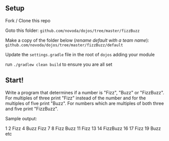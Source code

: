 Setup
----------

Fork / Clone this repo

Goto this folder:
`github.com/novoda/dojos/tree/master/fizzBuzz`

Make a copy of the folder below (*rename default with a team name*):
`github.com/novoda/dojos/tree/master/fizzBuzz/default`

Update the `settings.gradle` file in the root of `dojos` adding your module

run `./gradlew clean build` to ensure you are all set

**Start!**
------------
Write a program that determines if a number is "Fizz", "Buzz" or "FizzBuzz".
For multiples of three print "Fizz" instead of the
number and for the multiples of five print "Buzz". For
numbers which are multiples of both three and five
print "FizzBuzz".

Sample output:

1
2
Fizz
4
Buzz
Fizz
7
8
Fizz
Buzz
11
Fizz
13
14
FizzBuzz
16
17
Fizz
19
Buzz
etc
